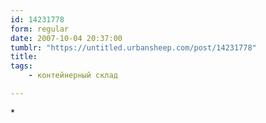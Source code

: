 ```yaml
---
id: 14231778
form: regular
date: 2007-10-04 20:37:00
tumblr: "https://untitled.urbansheep.com/post/14231778"
title:
tags:
    - контейнерный склад

---
```


<p>*</p>


